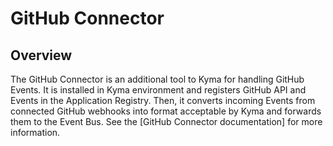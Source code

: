 # GitHub Connector

## Overview

The GitHub Connector is an additional tool to Kyma for handling GitHub Events. It is installed in Kyma environment and registers GitHub API and Events in the Application Registry. Then, it converts incoming Events from connected GitHub webhooks into format acceptable by Kyma and forwards them to the Event Bus. See the [GitHub Connector documentation] for more information.
